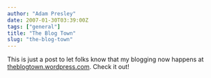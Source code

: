 ```yaml
---
author: "Adam Presley"
date: 2007-01-30T03:39:00Z
tags: ["general"]
title: "The Blog Town"
slug: "the-blog-town"
---
```


This is just a post to let folks know that my blogging now happens at
[theblogtown.wordpress.com](http://theblogtown.wordpress.com). Check it out!
